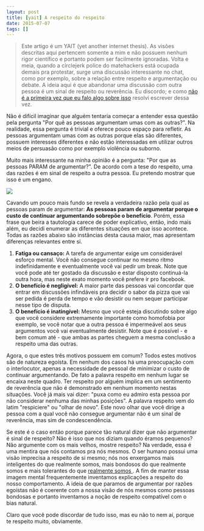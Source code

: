```yaml
---
layout: post
title: [yait] A respeito do respeito
date: 2015-07-07
tags: []
---
```


> Este artigo é um YAIT (yet another internet thesis). As visões descritas aqui pertencem somente a mim e não possuem nenhum rigor científico e portanto podem ser facilmente ignoradas.
Volta e meia, quando a circlejerk police do matehackers está ocupada demais pra protestar, surge uma discussão interessante no chat, como por exemplo, sobre a relação entre respeito e argumentação ou debate. A ideia aqui é que abandonar uma discussão com outra pessoa é um sinal de respeito ou reverência. Eu discordo; e como [não é a primeira vez que eu falo algo sobre isso](https://groups.google.com/forum/#!topic/matehackers/sswU-mF7Xg8) resolvi escrever dessa vez.

Não é difícil imaginar que alguém tentaria começar a entender essa questão pela pergunta "Por quê as pessoas argumentam umas com as outras?". Na realidade, essa pergunta é trivial e oferece pouco espaço para refletir. As pessoas argumentam umas com as outras porque elas são diferentes, possuem interesses diferentes e não estão interessadas em utilizar outros meios de persuasão como por exemplo violência ou suborno.

Muito mais interessante na minha opinião é a pergunta: "Por que as pessoas PARAM de argumentar?". De acordo com a tese do respeito, uma das razões é em sinal de respeito a outra pessoa. Eu pretendo mostrar que isso é um engano.

![](/assets/2015/Tony-Stark-Eyeroll.gif)

Cavando um pouco mais fundo se revela a verdadeira razão pela qual as pessoas param de argumentar: **As pessoas param de argumentar porque o custo de continuar argumentando sobrepõe o benefício**. Porém, essa frase que beira a tautologia carece de poder explicativo, então, indo mais além, eu decidi enumerar as diferentes situações em que isso acontece. Todas as razões abaixo são instâncias desta causa maior, mas apresentam diferenças relevantes entre si.

  1.  **Fatiga ou cansaço:** A tarefa de argumentar exige um considerável esforço mental. Você não consegue continuar no mesmo ritmo indefinidamente e eventualmente você vai pedir um break. Note que você pode até ter gostado da discussão e estar disposto continuá-la outra hora, mas neste exato momento você prefere ir pro facebook.
  2.  **O benefício é negligível:** A maior parte das pessoas vai concordar que entrar em discussões infindáveis pra decidir o sabor da pizza que vai ser pedida é perda de tempo e vão desistir ou nem sequer participar nesse tipo de disputa.
  3.  **O benefício é inatingível:** Mesmo que você esteja discutindo sobre algo que você considere extremamente importante como homofobia por exemplo, se você notar que a outra pessoa é impermeável aos seus argumentos você vai eventualmente desistir. Note que é possível - e bem comum até - que ambas as partes cheguem a mesma conclusão a respeito uma das outras.

Agora, o que estes três motivos possuem em comum? Todos estes motivos são de natureza egoísta. Em nenhum dos casos há uma preocupação com o interlocutor, apenas a necessidade de pessoal de minimizar o custo de continuar argumentando. De fato a palavra respeito em nenhum lugar se encaixa neste quadro. Ter respeito por alguém implica em um sentimento de reverência que não é demonstrado em nenhum momento nestas situações. Você já mais vai dizer: "puxa como eu admiro esta pessoa por não considerar nenhuma das minhas posições". A palavra respeito vem do latim "respiciere" ou "olhar de novo". Este novo olhar que você dirige a pessoa com a qual você não consegue argumentar não é um sinal de reverência, mas sim de condescendência.

Se este é o caso então porque parece tão natural dizer que não argumentar é sinal de respeito? Não é isso que nos diziam quando éramos pequenos? Não argumente com os mais velhos, mostre respeito? Na verdade, essa é uma mentira que nós contamos pra nós mesmos. O ser humano possui uma visão imprecisa a respeito de si mesmo; nós nos enxergamos mais inteligentes do que realmente somos, mais bondosos do que realmente somos e mais tolerantes do que [realmente somos ](https://en.wikipedia.org/wiki/Illusory_superiority). A fim de manter essa imagem mental frequentemente inventamos explicações a respeito do nosso comportamento. A ideia de que paramos de argumentar por razões egoístas não é coerente com a nossa visão de nós mesmos como pessoas bondosas e portanto inventamos a noção de respeito compatível com o bias natural.

Claro que você pode discordar de tudo isso, mas eu não to nem aí, porque te respeito muito, obviamente.
